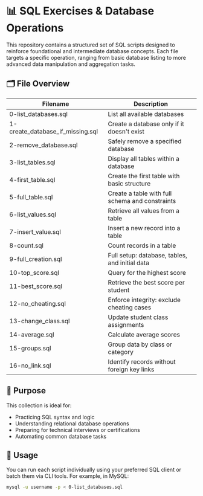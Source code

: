 # 📊 SQL Exercises & Database Operations

This repository contains a structured set of SQL scripts designed to reinforce foundational and intermediate database concepts. Each file targets a specific operation, ranging from basic database listing to more advanced data manipulation and aggregation tasks.

## 🗂 File Overview

| Filename                      | Description                                      |
|------------------------------|--------------------------------------------------|
| 0-list_databases.sql         | List all available databases                     |
| 1-create_database_if_missing.sql | Create a database only if it doesn't exist     |
| 2-remove_database.sql        | Safely remove a specified database               |
| 3-list_tables.sql            | Display all tables within a database             |
| 4-first_table.sql            | Create the first table with basic structure      |
| 5-full_table.sql             | Create a table with full schema and constraints  |
| 6-list_values.sql            | Retrieve all values from a table                 |
| 7-insert_value.sql           | Insert a new record into a table                 |
| 8-count.sql                  | Count records in a table                         |
| 9-full_creation.sql          | Full setup: database, tables, and initial data   |
| 10-top_score.sql             | Query for the highest score                      |
| 11-best_score.sql            | Retrieve the best score per student              |
| 12-no_cheating.sql           | Enforce integrity: exclude cheating cases        |
| 13-change_class.sql          | Update student class assignments                 |
| 14-average.sql               | Calculate average scores                         |
| 15-groups.sql                | Group data by class or category                  |
| 16-no_link.sql               | Identify records without foreign key links       |


## 🧠 Purpose

This collection is ideal for:
- Practicing SQL syntax and logic
- Understanding relational database operations
- Preparing for technical interviews or certifications
- Automating common database tasks

## 🚀 Usage

You can run each script individually using your preferred SQL client or batch them via CLI tools. For example, in MySQL:

```bash
mysql -u username -p < 0-list_databases.sql